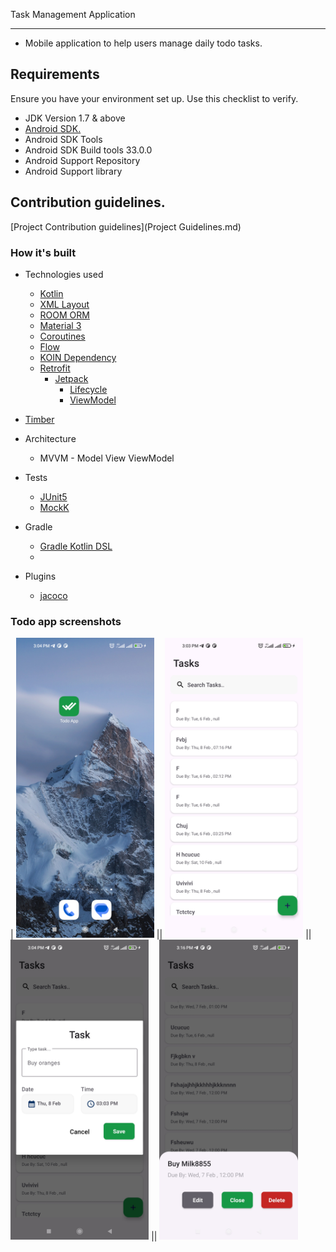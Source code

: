 Task Management Application


----------------------------------

- Mobile application to help users manage daily todo tasks.

## Requirements

Ensure you have your environment set up. Use this checklist to verify.

* JDK Version 1.7 & above
* [Android SDK.](http://developer.android.com/sdk/index.html)
* Android SDK Tools
* Android SDK Build tools 33.0.0
* Android Support Repository
* Android Support library

Contribution guidelines.
--------------------------------

[Project Contribution guidelines](Project Guidelines.md)

### How it's built

* Technologies used
    * [Kotlin](https://kotlinlang.org/)
    * [XML Layout](https://developer.android.com/develop/ui/views/layout/declaring-layout)
    * [ROOM ORM](https://developer.android.com/training/data-storage/room)
    * [Material 3](https://developer.android.com/jetpack/compose/designsystems/material3)
    * [Coroutines](https://kotlinlang.org/docs/reference/coroutines-overview.html)
    * [Flow](https://kotlinlang.org/docs/reference/coroutines/flow.html)
    * [KOIN Dependency](https://insert-koin.io/)
    * [Retrofit](https://square.github.io/retrofit/)
        * [Jetpack](https://developer.android.com/jetpack)
            * [Lifecycle](https://developer.android.com/topic/libraries/architecture/lifecycle)
            * [ViewModel](https://developer.android.com/topic/libraries/architecture/viewmodel)
* [Timber](https://github.com/JakeWharton/timber)

* Architecture
    * MVVM - Model View ViewModel

* Tests
    * [JUnit5](https://junit.org/junit5/)
    * [MockK](https://github.com/mockk/mockk)

* Gradle
    * [Gradle Kotlin DSL](https://docs.gradle.org/current/userguide/kotlin_dsl.html)
    *
* Plugins
  * [jacoco](https://github.com/jacoco/jacoco)

### Todo app screenshots

| <img src="app.jpg" height="480">
||  <img src="list.jpg" height="480">
||  <img src="create_task.jpg" height="480"> ||
<img src="details.jpg" height="480">